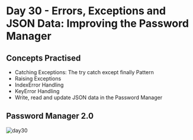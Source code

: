 # Day 30 - Errors, Exceptions and JSON Data: Improving the Password Manager
## Concepts Practised
- Catching Exceptions: The try catch except finally Pattern
- Raising Exceptions
- IndexError Handling
- KeyError Handling
- Write, read and update JSON data in the Password Manager
## Password Manager 2.0
![day30](https://user-images.githubusercontent.com/79554351/189776356-b2fdcee4-afdc-48b4-8917-ecf520307d61.gif)
